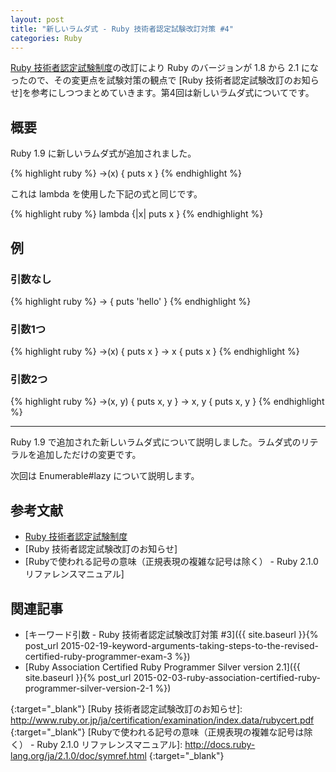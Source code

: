 ```yaml
---
layout: post
title: "新しいラムダ式 - Ruby 技術者認定試験改訂対策 #4"
categories: Ruby
---
```

[Ruby 技術者認定試験制度]の改訂により Ruby のバージョンが 1.8 から 2.1 になったので、その変更点を試験対策の観点で [Ruby 技術者認定試験改訂のお知らせ]を参考にしつつまとめていきます。第4回は新しいラムダ式についてです。


概要
----

Ruby 1.9 に新しいラムダ式が追加されました。

{% highlight ruby %}
->(x) { puts x }
{% endhighlight %}

これは lambda を使用した下記の式と同じです。

{% highlight ruby %}
lambda {|x| puts x }
{% endhighlight %}

例
--

### 引数なし

{% highlight ruby %}
-> { puts 'hello' }
{% endhighlight %}

### 引数1つ

{% highlight ruby %}
->(x) { puts x }
-> x { puts x }
{% endhighlight %}

### 引数2つ

{% highlight ruby %}
->(x, y) { puts x, y }
-> x, y { puts x, y }
{% endhighlight %}

--------------------------------------------------------------------------------

Ruby 1.9 で追加された新しいラムダ式について説明しました。ラムダ式のリテラルを追加しただけの変更です。

次回は Enumerable#lazy について説明します。

参考文献
--------

* [Ruby 技術者認定試験制度]
* [Ruby 技術者認定試験改訂のお知らせ]
* [Rubyで使われる記号の意味（正規表現の複雑な記号は除く） - Ruby 2.1.0 リファレンスマニュアル]

関連記事
--------

* [キーワード引数 - Ruby 技術者認定試験改訂対策 #3]({{ site.baseurl }}{% post_url 2015-02-19-keyword-arguments-taking-steps-to-the-revised-certified-ruby-programmer-exam-3 %})
* [Ruby Association Certified Ruby Programmer Silver version 2.1]({{ site.baseurl }}{% post_url 2015-02-03-ruby-association-certified-ruby-programmer-silver-version-2-1 %})

[Ruby 技術者認定試験制度]: http://www.ruby.or.jp/ja/certification/examination/
{:target="_blank"}
[Ruby 技術者認定試験改訂のお知らせ]: http://www.ruby.or.jp/ja/certification/examination/index.data/rubycert.pdf
{:target="_blank"}
[Rubyで使われる記号の意味（正規表現の複雑な記号は除く） - Ruby 2.1.0 リファレンスマニュアル]: http://docs.ruby-lang.org/ja/2.1.0/doc/symref.html
{:target="_blank"}
